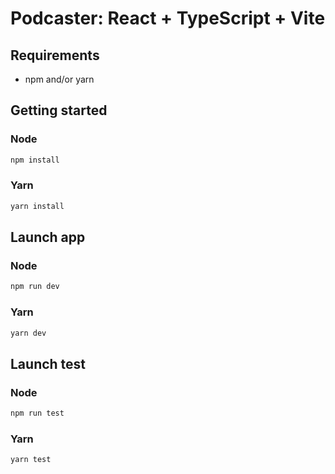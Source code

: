 # Podcaster: React + TypeScript + Vite

## Requirements

- npm and/or yarn

## Getting started

### Node

```bash
npm install
```

### Yarn

```bash
yarn install
```

## Launch app

### Node

```bash
npm run dev
```

### Yarn

```bash
yarn dev
```

## Launch test

### Node

```bash
npm run test
```

### Yarn

```bash
yarn test
```
